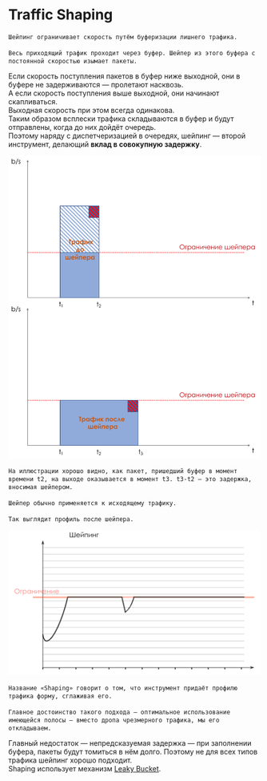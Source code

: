 # Traffic Shaping

```text
Шейпинг ограничивает скорость путём буферизации лишнего трафика.  

Весь приходящий трафик проходит через буфер. Шейпер из этого буфера с постоянной скоростью изымает пакеты.
```

Если скорость поступления пакетов в буфер ниже выходной, они в буфере не задерживаются — пролетают насквозь.  
А если скорость поступления выше выходной, они начинают скапливаться.  
Выходная скорость при этом всегда одинакова.  
Таким образом всплески трафика складываются в буфер и будут отправлены, когда до них дойдёт очередь.  
Поэтому наряду с диспетчеризацией в очередях, шейпинг — второй инструмент, делающий **вклад в совокупную задержку**.

![](../../.gitbook/assets/image-73.png)

```text
На иллюстрации хорошо видно, как пакет, пришедший буфер в момент времени t2, на выходе оказывается в момент t3. t3-t2 — это задержка, вносимая шейпером.   

Шейпер обычно применяется к исходящему трафику.  

Так выглядит профиль после шейпера.
```

![](../../.gitbook/assets/image-62.png)

```text
Название «Shaping» говорит о том, что инструмент придаёт профилю трафика форму, сглаживая его.  

Главное достоинство такого подхода — оптимальное использование имеющейся полосы — вместо дропа чрезмерного трафика, мы его откладываем.
```

Главный недостаток — непредсказуемая задержка — при заполнении буфера, пакеты будут томиться в нём долго. Поэтому не для всех типов трафика шейпинг хорошо подходит.  
Shaping использует механизм [Leaky Bucket](mekhanizmy-leaky-bucket-i-token-bucket/algoritm-leaky-bucket.md).

